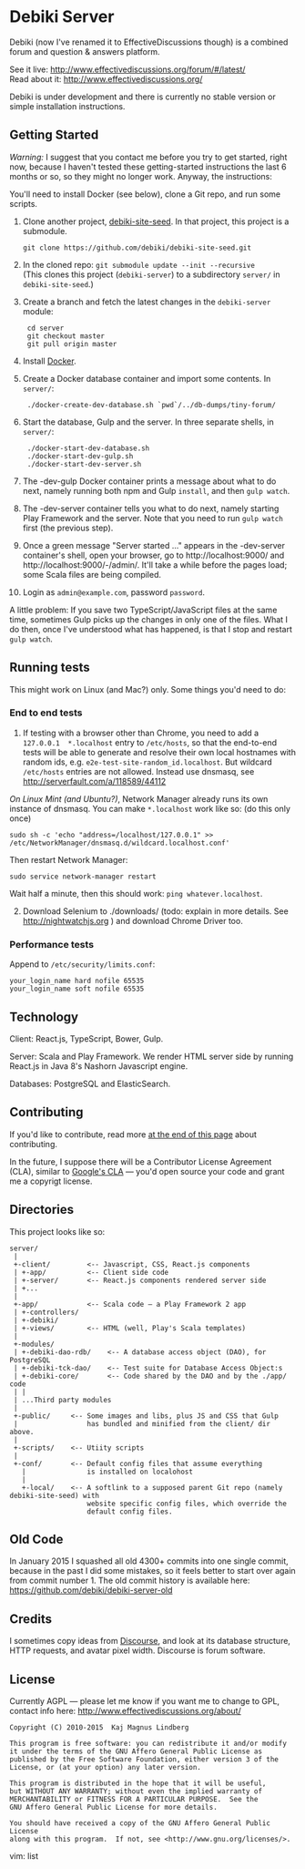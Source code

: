 Debiki Server
=============================

Debiki (now I've renamed it to EffectiveDiscussions though) is a
combined forum and question & answers platform.

See it live: http://www.effectivediscussions.org/forum/#/latest/  
Read about it: http://www.effectivediscussions.org/

Debiki is under development and there is currently no stable version or simple
installation instructions.


Getting Started
-----------------------------

*Warning:* I suggest that you contact me before you try to get started, right now, because I
haven't tested these getting-started instructions the last 6 months or so, so
they might no longer work.  Anyway, the instructions:


You'll need to install Docker (see below), clone a Git repo, and run some scripts.

1. Clone another project, [debiki-site-seed](https://github.com/debiki/debiki-site-seed). In that project, this project is a submodule.

    `git clone https://github.com/debiki/debiki-site-seed.git`

2. In the cloned repo: `git submodule update --init --recursive`  
    (This clones this project (`debiki-server`) to a subdirectory `server/` in `debiki-site-seed`.)

3. Create a branch and fetch the latest changes in the `debiki-server` module:

        cd server
        git checkout master
        git pull origin master

4. Install [Docker](https://www.docker.com/).

5. Create a Docker database container and import some contents. In `server/`:

        ./docker-create-dev-database.sh `pwd`/../db-dumps/tiny-forum/


6. Start the database, Gulp and the server. In three separate shells, in `server/`:

        ./docker-start-dev-database.sh
        ./docker-start-dev-gulp.sh
        ./docker-start-dev-server.sh

7. The -dev-gulp Docker container prints a message about what to do
   next, namely running both npm and Gulp `install`, and then `gulp watch`.

8. The -dev-server container tells you what to do next, namely starting Play
   Framework and the server. Note that you need to run `gulp watch` first (the
   previous step).

9. Once a green message "Server started ..." appears in the -dev-server
   container's shell, open your browser, go to http://localhost:9000/ and
   http://localhost:9000/-/admin/. It'll take a while before the pages load;
   some Scala files are being compiled.

10. Login as `admin@example.com`, password `password`.


A little problem: If you save two TypeScript/JavaScript files at the same time,
sometimes Gulp picks up the changes in only one of the files. What I do then,
once I've understood what has happened, is that I stop and restart `gulp
watch`.


Running tests
-----------------------------

This might work on Linux (and Mac?) only. Some things you'd need to do:

### End to end tests

1) If testing with a browser other than Chrome,
you need to add a `127.0.0.1  *.localhost` entry to `/etc/hosts`,
so that the end-to-end tests will be able to generate and resolve their own
local hostnames with random ids, e.g.  `e2e-test-site-random_id.localhost`. But
wildcard `/etc/hosts` entries are not allowed. Instead use dnsmasq, see
http://serverfault.com/a/118589/44112

*On Linux Mint (and Ubuntu?)*, Network Manager already runs its own instance of
dnsmasq. You can make `*.localhost` work like so: (do this only once)

    sudo sh -c 'echo "address=/localhost/127.0.0.1" >> /etc/NetworkManager/dnsmasq.d/wildcard.localhost.conf'

Then restart Network Manager:

    sudo service network-manager restart

Wait half a minute, then this should work: `ping whatever.localhost`.

2) Download Selenium to ./downloads/  (todo: explain in more details. See http://nightwatchjs.org )
and download Chrome Driver too.


### Performance tests

Append to `/etc/security/limits.conf`:

    your_login_name hard nofile 65535
    your_login_name soft nofile 65535


Technology
-----------------------------

Client: React.js, TypeScript, Bower, Gulp.

Server: Scala and Play Framework. We render HTML server side by running
React.js in Java 8's Nashorn Javascript engine.

Databases: PostgreSQL and ElasticSearch.


Contributing
-----------------------------

If you'd like to contribute, read more
[at the end of this page](http://www.effectivediscussions.org/-81n25/source-code) about contributing.

In the future, I suppose there will be a Contributor License Agreement (CLA), similar to
[Google's CLA](https://developers.google.com/open-source/cla/individual) — you'd open
source your code and grant me a copyrigt license.


Directories
-----------------------------

This project looks like so:


    server/
     |
     +-client/         <-- Javascript, CSS, React.js components
     | +-app/          <-- Client side code
     | +-server/       <-- React.js components rendered server side
     | +...
     |
     +-app/            <-- Scala code — a Play Framework 2 app
     | +-controllers/
     | +-debiki/
     | +-views/        <-- HTML (well, Play's Scala templates)
     |
     +-modules/
     | +-debiki-dao-rdb/    <-- A database access object (DAO), for PostgreSQL
     | +-debiki-tck-dao/    <-- Test suite for Database Access Object:s
     | +-debiki-core/       <-- Code shared by the DAO and by the ./app/ code
     | |
     | ...Third party modules
     |
     +-public/     <-- Some images and libs, plus JS and CSS that Gulp
     |                 has bundled and minified from the client/ dir above.
     |
     +-scripts/    <-- Utiity scripts
     |
     +-conf/       <-- Default config files that assume everything
       |               is installed on localohost
       |
       +-local/    <-- A softlink to a supposed parent Git repo (namely debiki-site-seed) with
                       website specific config files, which override the
                       default config files.

Old Code
-----------------------------

In January 2015 I squashed all old 4300+ commits into one single commit,
because in the past I did some mistakes, so it feels better to start over again
from commit number 1. The old commit history is available here:
https://github.com/debiki/debiki-server-old


Credits
-----------------------------

I sometimes copy ideas from [Discourse](http://www.discourse.org/), and look at
its database structure, HTTP requests, and avatar pixel width. Discourse is
forum software.


License
-----------------------------

Currently AGPL — please let me know if you want me to change to GPL, contact info here: http://www.effectivediscussions.org/about/


    Copyright (C) 2010-2015  Kaj Magnus Lindberg

    This program is free software: you can redistribute it and/or modify
    it under the terms of the GNU Affero General Public License as
    published by the Free Software Foundation, either version 3 of the
    License, or (at your option) any later version.

    This program is distributed in the hope that it will be useful,
    but WITHOUT ANY WARRANTY; without even the implied warranty of
    MERCHANTABILITY or FITNESS FOR A PARTICULAR PURPOSE.  See the
    GNU Affero General Public License for more details.

    You should have received a copy of the GNU Affero General Public License
    along with this program.  If not, see <http://www.gnu.org/licenses/>.


vim: list
